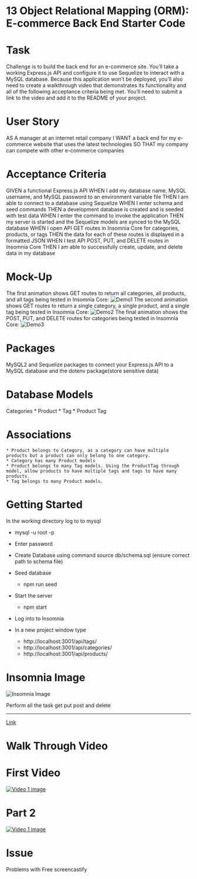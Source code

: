 # 13 Object Relational Mapping (ORM): E-commerce Back End Starter Code
# Task
Challenge is to build the back end for an e-commerce site. You’ll take a working Express.js API and configure it to use Sequelize to interact with a MySQL database.
Because this application won’t be deployed, you’ll also need to create a walkthrough video that demonstrates its functionality and all of the following acceptance criteria being met. You’ll need to submit a link to the video and add it to the README of your project.
# User Story
AS A manager at an internet retail company
I WANT a back end for my e-commerce website that uses the latest technologies
SO THAT my company can compete with other e-commerce companies
# Acceptance Criteria
GIVEN a functional Express.js API
WHEN I add my database name, MySQL username, and MySQL password to an environment variable file
THEN I am able to connect to a database using Sequelize
WHEN I enter schema and seed commands
THEN a development database is created and is seeded with test data
WHEN I enter the command to invoke the application
THEN my server is started and the Sequelize models are synced to the MySQL database
WHEN I open API GET routes in Insomnia Core for categories, products, or tags
THEN the data for each of these routes is displayed in a formatted JSON
WHEN I test API POST, PUT, and DELETE routes in Insomnia Core
THEN I am able to successfully create, update, and delete data in my database
# Mock-Up
The first animation shows GET routes to return all categories, all products, and all tags being tested in Insomnia Core:
![Demo1](./Develop/assets/images/demo-01.gif)
The second animation shows GET routes to return a single category, a single product, and a single tag being tested in Insomnia Core:
![Demo2](./Develop/assets/images/demo-02.gif)
The final animation shows the POST, PUT, and DELETE routes for categories being tested in Insomnia Core:
![Demo3](./Develop/assets/images/demo-03.gif)
# Packages
MySQL2 and Sequelize packages to connect your Express.js API to a MySQL database and the dotenv package(store sensitive data)
# Database Models
Categories
    * Product
        * Tag
            * Product Tag
# Associations
    * Product belongs to Category, as a category can have multiple products but a product can only belong to one category.
    * Category has many Product models
    * Product belongs to many Tag models. Using the ProductTag through model, allow products to have multiple tags and tags to have many products.
    * Tag belongs to many Product models.
# Getting Started
In the working directory log to to mysql
 - mysql -u root -p
- Enter password
- Create Database using command
   source db/schema.sql (ensure correct path to schema file)

 - Seed database 
    - npm run seed
 - Start the server 
    - npm start
 - Log into to Insomnia 
 - In a new project window type 
    - http://localhost:3001/api/tags/
    - http://localhost:3001/api/categories/
    - http://localhost:3001/api/products/
# Insomnia Image
![Insomnia Image](./Develop/assets/images/insomnia.png)

Perform all the task get put post and delete
*******************
[Link](#Mock-Up)

# Walk Through Video
# First Video
[![Video 1 image](./Develop/assets/images/video1.png)](https://drive.google.com/fil1gbRYlTzbOiFvkAC-g5wvpaF6XwdQ1DEM/preview)

# Part 2
[![Video 1 image](./Develop/assets/images/video2.png)](https://drive.google.com/file/d/1FqlSIRiLSLVbhur9eVKwMcz076o7W6MS/preview)

# Issue 
Problems with Free screencastify
